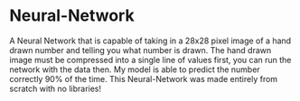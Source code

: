 # Neural-Network
A Neural Network that is capable of taking in a 28x28 pixel image of a hand drawn number and telling you what number is drawn.
The hand drawn image must be compressed into a single line of values first, you can run the network with the data then. My model is able to predict the number correctly 90% of the time.
This Neural-Network was made entirely from scratch with no libraries!
